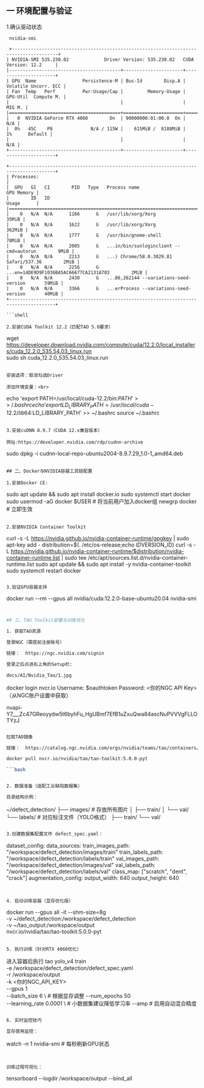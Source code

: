 ## 一 环境配置与验证

1.确认驱动状态

```
 nvidia-smi 

 +---------------------------------------------------------------------------------------+
| NVIDIA-SMI 535.230.02             Driver Version: 535.230.02   CUDA Version: 12.2     |
|-----------------------------------------+----------------------+----------------------+
| GPU  Name                 Persistence-M | Bus-Id        Disp.A | Volatile Uncorr. ECC |
| Fan  Temp   Perf          Pwr:Usage/Cap |         Memory-Usage | GPU-Util  Compute M. |
|                                         |                      |               MIG M. |
|=========================================+======================+======================|
|   0  NVIDIA GeForce RTX 4060        On  | 00000000:01:00.0  On |                  N/A |
|  0%   45C    P8              N/A / 115W |    615MiB /  8188MiB |      1%      Default |
|                                         |                      |                  N/A |
+-----------------------------------------+----------------------+----------------------+
                                                                                         
+---------------------------------------------------------------------------------------+
| Processes:                                                                            |
|  GPU   GI   CI        PID   Type   Process name                            GPU Memory |
|        ID   ID                                                             Usage      |
|=======================================================================================|
|    0   N/A  N/A      1166      G   /usr/lib/xorg/Xorg                           35MiB |
|    0   N/A  N/A      1622      G   /usr/lib/xorg/Xorg                          362MiB |
|    0   N/A  N/A      1777      G   /usr/bin/gnome-shell                         78MiB |
|    0   N/A  N/A      2005      G   ...in/bin/sunloginclient --cmd=autorun        9MiB |
|    0   N/A  N/A      2213      G   ...) Chrome/58.0.3029.81 Safari/537.36        2MiB |
|    0   N/A  N/A      2256      G   ...en=14DE9D9F1036BA5AC66677CA2131A703        2MiB |
|    0   N/A  N/A      2430      G   ...86,262144 --variations-seed-version       59MiB |
|    0   N/A  N/A      3366      G   ...erProcess --variations-seed-version       40MiB |
+---------------------------------------------------------------------------------------+

```shell

2.安装CUDA Toolkit 12.2（匹配TAO 5.0要求）

```
wget https://developer.download.nvidia.com/compute/cuda/12.2.0/local_installers/cuda_12.2.0_535.54.03_linux.run<br>
sudo sh cuda_12.2.0_535.54.03_linux.run

```shell

安装选项：取消勾选Driver

添加环境变量：<br>

```
echo 'export PATH=/usr/local/cuda-12.2/bin:$PATH' >> ~/.bashrc
echo 'export LD_LIBRARY_PATH=/usr/local/cuda-12.2/lib64:$LD_LIBRARY_PATH' >> ~/.bashrc
source ~/.bashrc
```shell

3.安装cuDNN 8.9.7（CUDA 12.x兼容版本）

网址:https://developer.nvidia.com/rdp/cudnn-archive

```
sudo dpkg -i cudnn-local-repo-ubuntu2004-8.9.7.29_1.0-1_amd64.deb 
```shell

## 二、Docker与NVIDIA容器工具链配置

1.安装Docker CE:

```
sudo apt update && sudo apt install docker.io
sudo systemctl start docker
sudo usermod -aG docker $USER  # 将当前用户加入docker组
newgrp docker  # 立即生效

```shell

2.安装NVIDIA Container Toolkit

```
curl -s -L https://nvidia.github.io/nvidia-container-runtime/gpgkey | sudo apt-key add -
distribution=$(. /etc/os-release;echo $ID$VERSION_ID)
curl -s -L https://nvidia.github.io/nvidia-container-runtime/$distribution/nvidia-container-runtime.list | sudo tee /etc/apt/sources.list.d/nvidia-container-runtime.list
sudo apt update && sudo apt install -y nvidia-container-toolkit
sudo systemctl restart docker
```bash

3.验证GPU容器支持

```
docker run --rm --gpus all nvidia/cuda:12.2.0-base-ubuntu20.04 nvidia-smi

```bash


## 三、TAO Toolkit部署与训练优化

1. 获取TAO资源

登录NGC（需提前注册账号）

链接：  https://ngc.nvidia.com/signin

登录之后点进右上角的Setup栏:

docs/AI/Nvidia_Tao/1.jpg

```
docker login nvcr.io
Username: $oauthtoken
Password: <你的NGC API Key>（从NGC账户设置中获取）

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
```bash

拉取TAO镜像

链接：  https://catalog.ngc.nvidia.com/orgs/nvidia/teams/tao/containers/tao-toolkit

docker pull nvcr.io/nvidia/tao/tao-toolkit:5.0.0-pyt

```bash


2. 数据准备（适配工业缺陷数据集）

目录结构示例：

```
~/defect_detection/
├── images/          # 存放所有图片
│   ├── train/
│   └── val/
└── labels/          # 对应标注文件（YOLO格式）
    ├── train/
    └── val/
```bash

3.创建数据集配置文件 defect_spec.yaml：

```
dataset_config:
  data_sources:
    train_images_path: "/workspace/defect_detection/images/train"
    train_labels_path: "/workspace/defect_detection/labels/train"
    val_images_path: "/workspace/defect_detection/images/val"
    val_labels_path: "/workspace/defect_detection/labels/val"
  class_map: ["scratch", "dent", "crack"]
augmentation_config:
  output_width: 640
  output_height: 640
```shell


4. 启动训练容器（显存优化版）

```
docker run --gpus all -it --shm-size=8g \
  -v ~/defect_detection:/workspace/defect_detection \
  -v ~/tao_output:/workspace/output \
  nvcr.io/nvidia/tao/tao-toolkit:5.0.0-pyt
```shell

5. 执行训练（针对RTX 4060优化）

```
进入容器后执行
tao yolo_v4 train \
  -e /workspace/defect_detection/defect_spec.yaml \
  -r /workspace/output \
  -k <你的NGC_API_KEY> \
  --gpus 1 \
  --batch_size 6 \          # 根据显存调整
  --num_epochs 50 \
  --learning_rate 0.0001 \  # 小数据集建议降低学习率
  --amp                     # 启用自动混合精度

```bash

6. 实时监控技巧

显存使用监控：

```
watch -n 1 nvidia-smi  # 每秒刷新GPU状态
```shell


训练过程可视化：

```
tensorboard --logdir /workspace/output --bind_all

```bash
